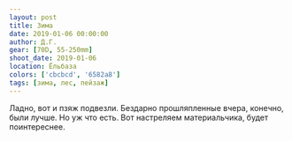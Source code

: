 ```yaml
---
layout: post
title: Зима
date: 2019-01-06 00:00:00
author: Д.Г.
gear: [70D, 55-250mm]
shoot_date: 2019-01-06
location: Ёльбаза
colors: ['cbcbcd', '6582a8']
tags: [зима, лес, пейзаж]
---
```

Ладно, вот и пзяж подвезли. Бездарно прошляпленные вчера, конечно, были лучше. Но уж что есть. Вот настреляем материальчика, будет поинтереснее.
